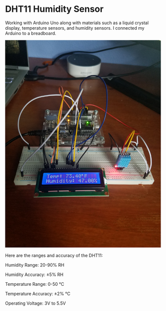 # DHT11 Humidity Sensor

Working with Arduino Uno along with materials such as a liquid crystal display, temperature sensors, and humidity sensors. I connected my Arduino to a breadboard.


![DHT11 Sensor](/TempHumid.jpg)



Here are the ranges and accuracy of the DHT11:

Humidity Range: 20-90% RH

Humidity Accuracy: ±5% RH

Temperature Range: 0-50 °C

Temperature Accuracy: ±2% °C

Operating Voltage: 3V to 5.5V



